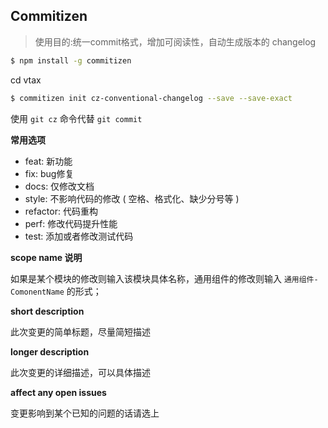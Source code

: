 ## Commitizen
> 使用目的:统一commit格式，增加可阅读性，自动生成版本的 changelog

```sh
$ npm install -g commitizen
```

cd vtax

```sh
$ commitizen init cz-conventional-changelog --save --save-exact
```

使用 ```git cz``` 命令代替 ```git commit```

**常用选项**

- feat: 新功能
- fix: bug修复
- docs: 仅修改文档
- style: 不影响代码的修改 ( 空格、格式化、缺少分号等 )
- refactor: 代码重构
- perf: 修改代码提升性能
- test: 添加或者修改测试代码

**scope name 说明**

如果是某个模块的修改则输入该模块具体名称，通用组件的修改则输入 ```通用组件-ComonentName``` 的形式；


**short description**

此次变更的简单标题，尽量简短描述


**longer description**

此次变更的详细描述，可以具体描述


**affect any open issues**

变更影响到某个已知的问题的话请选上
